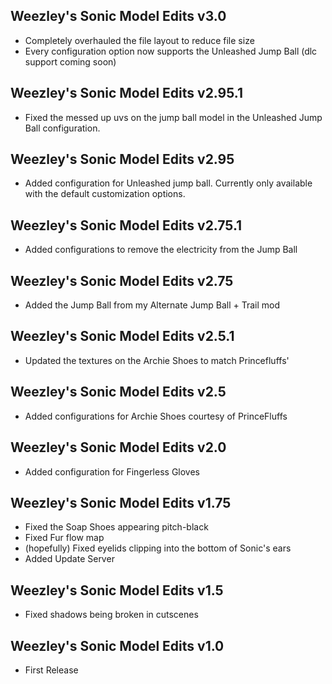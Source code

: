## Weezley's Sonic Model Edits v3.0
- Completely overhauled the file layout to reduce file size
- Every configuration option now supports the Unleashed Jump Ball (dlc support coming soon)

## Weezley's Sonic Model Edits v2.95.1
- Fixed the messed up uvs on the jump ball model in the Unleashed Jump Ball configuration.

## Weezley's Sonic Model Edits v2.95
- Added configuration for Unleashed jump ball. Currently only available with the default customization options.

## Weezley's Sonic Model Edits v2.75.1
- Added configurations to remove the electricity from the Jump Ball

## Weezley's Sonic Model Edits v2.75
- Added the Jump Ball from my Alternate Jump Ball + Trail mod

## Weezley's Sonic Model Edits v2.5.1
- Updated the textures on the Archie Shoes to match Princefluffs'

## Weezley's Sonic Model Edits v2.5
- Added configurations for Archie Shoes courtesy of PrinceFluffs

## Weezley's Sonic Model Edits v2.0
- Added configuration for Fingerless Gloves

## Weezley's Sonic Model Edits v1.75
- Fixed the Soap Shoes appearing pitch-black
- Fixed Fur flow map
- (hopefully) Fixed eyelids clipping into the bottom of Sonic's ears
- Added Update Server

## Weezley's Sonic Model Edits v1.5
- Fixed shadows being broken in cutscenes

## Weezley's Sonic Model Edits v1.0
- First Release
